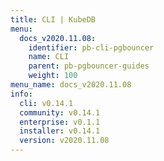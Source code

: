 ```yaml
---
title: CLI | KubeDB
menu:
  docs_v2020.11.08:
    identifier: pb-cli-pgbouncer
    name: CLI
    parent: pb-pgbouncer-guides
    weight: 100
menu_name: docs_v2020.11.08
info:
  cli: v0.14.1
  community: v0.14.1
  enterprise: v0.1.1
  installer: v0.14.1
  version: v2020.11.08
---
```


